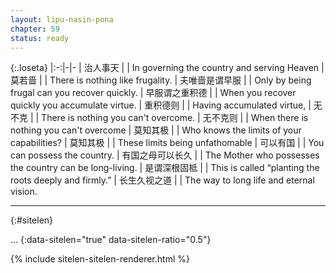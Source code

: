 ```yaml
---
layout: lipu-nasin-pona
chapter: 59
status: ready
---
```


{:.loseta}
|:-:|-|-
| 治人事天             |  | In governing the country and serving Heaven
| 莫若啬               |  | There is nothing like frugality.
| 夫唯啬<wbr/>是谓早服 |  | Only by being frugal can you recover quickly.
| 早服谓之<wbr/>重积德 |  | When you recover quickly you accumulate virtue.
| 重积德则             |  | Having accumulated virtue,
| 无不克               |  | There is nothing you can't overcome.
| 无不克则             |  | When there is nothing you can't overcome
| 莫知其极             |  | Who knows the limits of your capabilities?
| 莫知其极             |  | These limits being unfathomable
| 可以有国             |  | You can possess the country.
| 有国之母<wbr/>可以长久 |  | The Mother who possesses the country can be long-living.
| 是谓深根固柢         |  | This is called “planting the roots deeply and firmly.”
| 长生久视之道         |  | The way to long life and eternal vision.

-------
{:#sitelen}

...
{:data-sitelen="true" data-sitelen-ratio="0.5"}

{% include sitelen-sitelen-renderer.html %}
